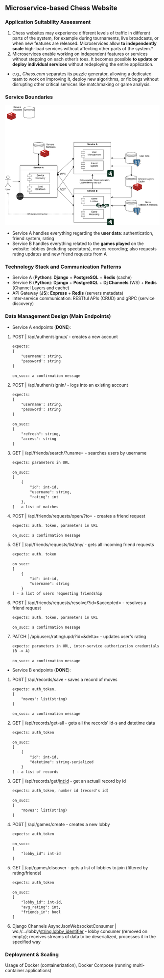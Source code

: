 ## Microservice-based Chess Website

### Application Suitability Assessment

1. Chess websites may experience different levels of traffic in different parts of the system, for example during tournaments, live broadcasts, or when new features are released. Microservices allow **to independently scale** high-load services without affecting other parts of the system.\*
2. Microservices enable working on independent features or services without stepping on each other’s toes. It becomes possible **to update or deploy individual services** without redeploying the entire application.

- e.g., _Chess.com_ separates its puzzle generator, allowing a dedicated team to work on improving it, deploy new algorithms, or fix bugs without disrupting other critical services like matchmaking or game analysis.

### Service Boundaries

![Architecture](./pad_architecture_new.png)

- Service A handles everything regarding the **user data**: authentication, friend system, rating
- Service B handles everything related to the **games played** on the website: lobbies (including spectators), moves recording; also requests rating updates and new friend requests from A

### Technology Stack and Communication Patterns

- Service A (**Python**): **Django** + **PostgreSQL** + **Redis** (cache)
- Service B (**Python**): **Django** + **PostgreSQL** + **Dj Channels** (WS) + **Redis** (Channel Layers and cache)
- API Gateway (**JS**): **Express** + **Redis** (servers metadata)
- Inter-service communication: RESTful APIs (CRUD) and gRPC (service discovery)

### Data Management Design (Main Endpoints)

- Service A endpoints (**DONE**):

1.  POST | /api/authen/signup/ - creates a new account

        expects:
        {
            "username': string,
            "password': string
        }

        on_succ: a confirmation message

2.  POST | /api/authen/signin/ - logs into an existing account

        expects:
        {
            "username': string,
            "password': string
        }

        on_succ:
        {
            "refresh": string,
            "access": string
        }

3.  GET | /api/friends/search/?uname= - searches users by username

        expects: parameters in URL

        on_succ:
        [
            {
                "id": int-id,
                "username": string,
                "rating": int
            },
        ] - a list of matches

4.  POST | /api/friends/requests/open/?to= - creates a friend request

        expects: auth. token, parameters in URL

        on_succ: a confirmation message

5.  GET | /api/friends/requests/list/my/ - gets all incoming friend requests

        expects: auth. token

        on_succ:
        [
            {
                "id": int-id,
                "username": string
            }
        ] - a list of users requesting friendship

6.  POST | /api/friends/requests/resolve/?id=&accepted= - resolves a friend request

        expects: auth. token, parameters in URL

        on_succ: a confirmation message

7.  PATCH | /api/users/rating/upd/?id=&delta= - updates user's rating

        expects: parameters in URL, inter-service authorization credentials (B -> A)

        on_succ: a confirmation message

- Service B endpoints (**DONE**):

1.  POST | /api/records/save - saves a record of moves

        expects: auth_token,
        {
            "moves": list(string)
        }

        on_succ: a confirmation message

2.  GET | /api/records/get-all - gets all the records' id-s and datetime data

        expects: auth_token

        on_succ:
        [
            {
                "id": int-id,
                "datetime": string-serialized
            }
        ] - a list of records

3.  GET | /api/records/get/<int:id> - get an actuall record by id

        expects: auth_token, number id (record's id)

        on_succ:
        {
            "moves": list(string)
        }

4.  POST | /api/games/create - creates a new lobby

        expects: auth_token

        on_succ:
        {
            "lobby_id": int-id
        }

5.  GET | /api/games/discover - gets a list of lobbies to join (filtered by rating/friends)

        expects: auth_token

        on_succ:
        [
            "lobby_id": int-id,
            "avg_rating": int,
            "friends_in": bool
        ]

6.  Django Channels AsyncJsonWebsocketConsumer | ws://.../lobby/<string:lobby_identifier> - lobby consumer (removed on empty); receives streams of data to be deserialized, processes it in the specified way

### Deployment & Scaling

Usage of Docker (containerization), Docker Compose (running multi-container applications)
